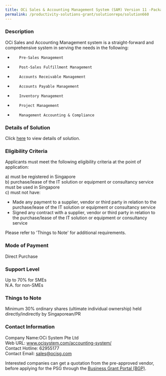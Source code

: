 ```yaml
---
title: OCi Sales & Accounting Management System (SAM) Version 11 -Package (5 Concurrent Users)
permalink: /productivity-solutions-grant/solutionrepo/solution660
---
```


### Description

OCi Sales and Accounting Management system is a straight-forward and comprehensive system in serving the needs in the following:
 
-        Pre-Sales Management
-        Post-Sales Fulfillment Management
-        Accounts Receivable Management
-        Accounts Payable Management
-        Inventory Management
-        Project Management
-        Management Accounting & Compliance

### Details of Solution

Click <a href='https://www.gobusiness.gov.sg/images/psg/Desensitised_OCi_SYSTEMS_20200267_Annex_3_20200707122945_Part_4.pdf' target='_blank' rel='noopener'>here</a> to view details of solution.

### Eligibility Criteria

Applicants must meet the following eligibility criteria at the point of application:

a) must be registered in Singapore <br>
b) purchase/lease of the IT solution or equipment or consultancy service must be used in Singapore <br>
c) must not have:
- Made any payment to a supplier, vendor or third party in relation to the purchase/lease of the IT solution or equipment or consultancy service
- Signed any contract with a supplier, vendor or third party in relation to the purchase/lease of the IT solution or equipment or consultancy service

Please refer to 'Things to Note' for additional requirements.

### Mode of Payment
Direct Purchase

### Support Level
Up to 70% for SMEs <br>
N.A. for non-SMEs

### Things to Note
Minimum 30% ordinary shares (ultimate individual ownership) held directly/indirectly by Singaporean/PR

### Contact Information
Company Name:OCi System Pte Ltd <br>Web URL: www.ocisystem.com/accounting-system/ <br>Contact Hotline: 62955177 <br>Contact Email: sales@ocisg.com <br>

Interested companies can get a quotation from the pre-approved vendor, before applying for the PSG through the <a target='_blank' rel='noopener' href='https://www.businessgrants.gov.sg/'>Business Grant Portal (BGP)</a>.
